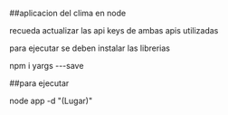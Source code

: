 ##aplicacion del clima en node 

recueda actualizar las api keys de ambas apis utilizadas

para ejecutar se deben instalar las librerias

npm i yargs ---save

##para ejecutar

node app -d "(Lugar)"